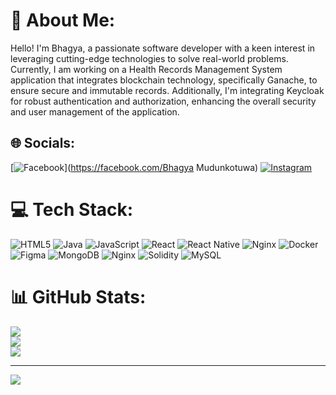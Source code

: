 # 💫 About Me:
Hello! I'm Bhagya, a passionate software developer with a keen interest in leveraging cutting-edge technologies to solve real-world problems. Currently, I am working on a Health Records Management System application that integrates blockchain technology, specifically Ganache, to ensure secure and immutable records. Additionally, I'm integrating Keycloak for robust authentication and authorization, enhancing the overall security and user management of the application.


## 🌐 Socials:
[![Facebook](https://img.shields.io/badge/Facebook-%231877F2.svg?logo=Facebook&logoColor=white)](https://facebook.com/Bhagya Mudunkotuwa) [![Instagram](https://img.shields.io/badge/Instagram-%23E4405F.svg?logo=Instagram&logoColor=white)](https://instagram.com/bhagya__.00) 

# 💻 Tech Stack:
![HTML5](https://img.shields.io/badge/html5-%23E34F26.svg?style=for-the-badge&logo=html5&logoColor=white) ![Java](https://img.shields.io/badge/java-%23ED8B00.svg?style=for-the-badge&logo=openjdk&logoColor=white) ![JavaScript](https://img.shields.io/badge/javascript-%23323330.svg?style=for-the-badge&logo=javascript&logoColor=%23F7DF1E) ![React](https://img.shields.io/badge/react-%2320232a.svg?style=for-the-badge&logo=react&logoColor=%2361DAFB) ![React Native](https://img.shields.io/badge/react_native-%2320232a.svg?style=for-the-badge&logo=react&logoColor=%2361DAFB) ![Nginx](https://img.shields.io/badge/nginx-%23009639.svg?style=for-the-badge&logo=nginx&logoColor=white) ![Docker](https://img.shields.io/badge/docker-%230db7ed.svg?style=for-the-badge&logo=docker&logoColor=white) ![Figma](https://img.shields.io/badge/figma-%23F24E1E.svg?style=for-the-badge&logo=figma&logoColor=white) ![MongoDB](https://img.shields.io/badge/MongoDB-%234ea94b.svg?style=for-the-badge&logo=mongodb&logoColor=white) ![Nginx](https://img.shields.io/badge/nginx-%23009639.svg?style=for-the-badge&logo=nginx&logoColor=white) ![Solidity](https://img.shields.io/badge/Solidity-%23363636.svg?style=for-the-badge&logo=solidity&logoColor=white) ![MySQL](https://img.shields.io/badge/mysql-4479A1.svg?style=for-the-badge&logo=mysql&logoColor=white)
# 📊 GitHub Stats:
![](https://github-readme-stats.vercel.app/api?username=mudunkotuwasb&theme=dark&hide_border=false&include_all_commits=false&count_private=false)<br/>
![](https://github-readme-streak-stats.herokuapp.com/?user=mudunkotuwasb&theme=dark&hide_border=false)<br/>
![](https://github-readme-stats.vercel.app/api/top-langs/?username=mudunkotuwasb&theme=dark&hide_border=false&include_all_commits=false&count_private=false&layout=compact)

---
[![](https://visitcount.itsvg.in/api?id=mudunkotuwasb&icon=0&color=0)](https://visitcount.itsvg.in)

<!-- Proudly created with GPRM ( https://gprm.itsvg.in ) -->
